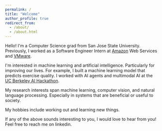 ```yaml
---
permalink: /
title: "Welcome"
author_profile: true
redirect_from: 
  - /about/
  - /about.html
---
```


Hello! I'm a Computer Science grad from San Jose State University. Previously, I worked as a Software Engineer Intern at [Amazon](https://www.amazon.com/) Web Services and [VMware](https://www.vmware.com/).

I'm interested in machine learning and artificial intelligence. Particularly for improving our lives. For example, I built a machine learning model that predicts exercise quality. I worked with AI agents and multimodal AI at the [UC Berkeley AI Hackathon](https://devpost.com/software/style-sync?ref_content=user-portfolio&ref_feature=in_progress).

My research interests span machine learning, computer vision, and natural language processing. Especially in systems that are beneficial or useful to society.

My hobbies include working out and learning new things. 

If any of the above sounds interesting to you, I would love to hear from you! Feel free to reach me on linkedin.
